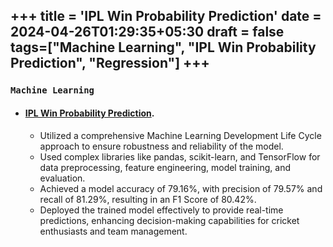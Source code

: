 +++
title = 'IPL Win Probability Prediction'
date = 2024-04-26T01:29:35+05:30
draft = false   
tags=["Machine Learning", "IPL Win Probability Prediction", "Regression"]
+++
---

### `Machine Learning`
- #### [IPL Win Probability Prediction](https://github.com/pritpalcodes/ipl_win_predictor). 
    
    <!-- Have you ever checked the live score of any cricket match on google? I bet you have. And if you are a cricket fan, you would have noticed google offers a live _win probability_ prediction for any cricket match. My inner curative genius (and my 2rd yr Minor Project Deadline) motivated me to develop an end-to-end machine learning project using Python to predict the probability of an IPL cricket team winning a match given an instance of the match. -->
    - Utilized a comprehensive Machine Learning Development Life Cycle approach to ensure robustness and reliability of the model.
    - Used complex libraries like pandas, scikit-learn, and TensorFlow for data preprocessing, feature engineering, model training, and evaluation.
    - Achieved a model accuracy of 79.16%, with precision of 79.57% and recall of 81.29%, resulting in an F1 Score of 80.42%.
    - Deployed the trained model effectively to provide real-time predictions, enhancing decision-making capabilities for cricket enthusiasts and team management.
